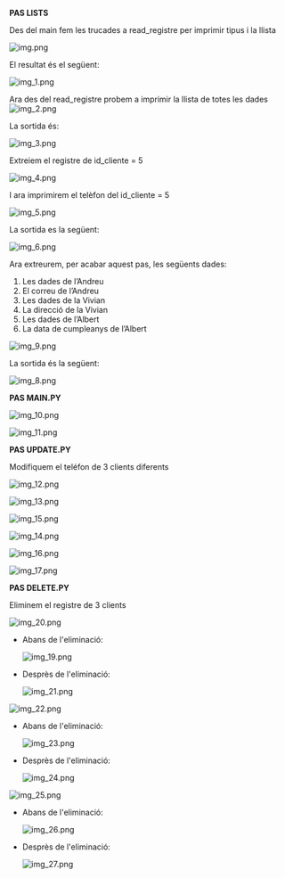 **PAS LISTS**

Des del main fem les trucades a read_registre per imprimir tipus i la llista

![img.png](img.png)

El resultat és el següent:

![img_1.png](img_1.png)

Ara des del read_registre probem a imprimir la llista de totes les dades
![img_2.png](img_2.png)

La sortida és:

![img_3.png](img_3.png)

Extreiem el registre de id_cliente = 5

![img_4.png](img_4.png)

I ara imprimirem el telèfon del id_cliente = 5

![img_5.png](img_5.png)

La sortida es la següent:

![img_6.png](img_6.png)

Ara extreurem, per acabar aquest pas, les següents dades:

1. Les dades de l’Andreu
2. El correu de l’Andreu
3. Les dades de la Vivian
4. La direcció de la Vivian
5. Les dades de l’Albert
6. La data de cumpleanys de l’Albert

![img_9.png](img_9.png)

La sortida és la següent:

![img_8.png](img_8.png)


**PAS MAIN.PY**

![img_10.png](img_10.png)

![img_11.png](img_11.png)


**PAS UPDATE.PY**

Modifiquem el teléfon de 3 clients diferents

![img_12.png](img_12.png)

![img_13.png](img_13.png)

![img_15.png](img_15.png)

![img_14.png](img_14.png)

![img_16.png](img_16.png)

![img_17.png](img_17.png)



**PAS DELETE.PY**

Eliminem el registre de 3 clients

![img_20.png](img_20.png)

- Abans de l'eliminació:

  ![img_19.png](img_19.png)

- Desprès de l'eliminació:

    ![img_21.png](img_21.png)

![img_22.png](img_22.png)

- Abans de l'eliminació:

  ![img_23.png](img_23.png)

- Desprès de l'eliminació:

    ![img_24.png](img_24.png)

![img_25.png](img_25.png)

- Abans de l'eliminació:

  ![img_26.png](img_26.png)

- Desprès de l'eliminació:

    ![img_27.png](img_27.png)
